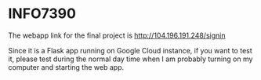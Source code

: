 # INFO7390
The webapp link for the final project is http://104.196.191.248/signin

Since it is a Flask app running on Google Cloud instance, 
if you want to test it, please test during the normal day time 
when I am probably turning on my computer and starting the web app.
